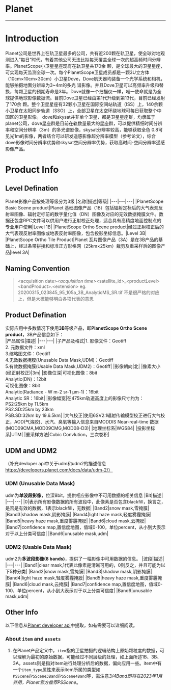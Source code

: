 
# Planet
---
# Introduction

Planet公司是世界上在轨卫星最多的公司，共有近200颗在轨卫星，使全球对地观测进入“每日”时代，有着其他公司无法比拟每天覆盖全球一次的超高频时间分辨率。PlanetScope小卫星星座现有在轨卫星共170余
颗，是全球最大的卫星星座，可实现每天监测全球一次。每个PlanetScope卫星成员都是一颗3U立方体（10cm×10cm×30cm）小卫星Dove，Dove航天器均装备一个光学系统和相机，能够拍摄地面分辨率为3~4m的多光
谱影像。并且Dove卫星可以高频率升级和替换，每颗卫星的预期寿命是3年。Dove就像一个扫描仪一样，唯一使命就是为全球提供地球影像数据流。目前Dove卫星已经由第1代升级到第13代，目前已经发射了170余
颗。整个卫星星座有32颗小卫星在国际空间站轨道（ISS）上，140余颗小卫星在太阳同步轨道（SSO）上，全部卫星在太空环绕地球可每日获取整个中国区的卫星影像。
dove和skysat并非单个卫星，都是卫星星座群，均隶属于planet公司，dove星座群是目前在轨数量最大的星座群，可以提供精细时间分辨率和空间分辨率（3m）的多光谱影像，skysat分辨率较高，能够获取全色
0.8可见光1m的影像，两者结合可以研发遥感影像超分辨率模型（参考论文），综合dove影像时间分辨率优势和skysat空间分辨率优势，获取高时间-空间分辨率遥感影像产品。

# Product Info

## Level Defination
Planet影像产品按处理等级分为3级
|名称|描述|等级|
|---|---|---|
|PlanetScope Basic Scene product|Planet 基础图像产品（1B）包括辐射定标后的大气表观反射率图像、辐射定标前的数字量化值（DN）图像及对应的无效数据掩膜文件。数据还包含RPC文件可以供用户进行正射校正处理，适合具有高精度地面控制点的专业用户使用|Level 1B|
|PlanetScope Ortho Scene product|经过正射校正后的大气表观反射率图像或地表反射率图像，包含投影坐标信息。|Level 3B|
|PlanetScope Ortho Tile Product|Planet 瓦片图像产品（3A）是在3B产品的基础上，经过条带拼接和标准正方形格网（25km×25km）裁剪及重采样后的图像产品|level 3A|

## Naming Convention
>\<acquisition date\>_\<acquisition time\>_\<satellite_id\>_\<productLevel\>\<bandProduct\>.\<extension\>   eg. 20200315_023845_95_105a_3B_AnalyticMS_SR.tif
 不是很严格的对应上，但是大概能够明白各项代表的意思
  
## Product Defination
实际应用中多数情况下使用**3B**等级产品，即**PlanetScope Ortho Scene product**，3B产品信息如下：  
|产品属性|描述|
|---|---|
|子产品及格式|1. 影像文件：Geotiff<br>2. 元数据文件：xml<br>3.缩略图文件：Geotiff<br>4.无效数据掩膜(Unusable Data Mask,UDM)：Geotiff<br>5.有效数据掩膜(Usable Data Mask,UDM2)：Geotiff|
|影像朝向|北|
|像素大小(经正射校正)|3m|
|影像位深|可视化图像：8bit<br>Analytic(DN)：12bit<br>可视化图像：8bit<br>Analytic(Radiance - W m-2 sr-1 μm-1)：16bit<br>Analytic SR：16bit|
|影像幅宽|在475km轨道高度上的影像尺寸约为：<br>PS2:25km by 11.5km<br>PS2.SD:25km by 23km<br>PSB.SD:32km by 19.6.5km|
|大气校正|使用6SV2.1辐射传输模型校正进行大气校正，AOD(气溶胶)、水汽、臭氧等输入信息来自MODDIS Near-real-time 数据(MOD09CMA,MOD09CMG,MOD08-D3)|
|地理坐标系|WGS84|
|投影坐标系|UTM|
|重采样方法|Cubic Convlution，三次卷积|
## UDM and UDM2
（补充devloper api中关于udm和udm2的描述信息 https://developers.planet.com/docs/data/udm-2/）
### UDM (Unusable Data Mask)
udm为**单波段影像**，位深8bit，提供相应影像中不可用数据的相关信息
|Bit|描述|
|---|---|
|0|表示所有影像数据的所有波段中，此像素是否包含blackfill，换言之，是否是有效的数据，1表示blackfill，无数据|
|Band2|snow mask,雪掩膜|
|Band3|shadow mask,阴影掩膜|
|Band4|light haze mask,轻度雾霾掩膜|
|Band5|heavy haze mask,重度雾霾掩膜|
|Band6|cloud mask,云掩膜|
|Band7|confidence map,置信度地图，值域0-100，单位percent，从小到大表示对于以上分类可信度|
|Band6|unusable mask,udm|
### UDM2 (Usable Data Mask)
udm2为**多波段影像(8 bands)**，提供了一幅影像中可用数据的信息。
|波段|描述|
|---|---|
|Band1|clear mask,1代表此像素是清晰可用的，0则反之，并且可能为以下5种分类|
|Band2|snow mask,雪掩膜|
|Band3|shadow mask,阴影掩膜|
|Band4|light haze mask,轻度雾霾掩膜|
|Band5|heavy haze mask,重度雾霾掩膜|
|Band6|cloud mask,云掩膜|
|Band7|confidence map,置信度地图，值域0-100，单位percent，从小到大表示对于以上分类可信度|
|Band6|unusable mask,udm|

## Other Info
以下信息从[Planet developer api](https://developers.planet.com/docs/apis/data)中提取，如有需要可以详细阅读。
### About `item` and `assets`
1. 在Planet产品定义中，`item`指的卫星拍摄的逻辑结构上原始颗粒度的数据，可以理解为最初的原始数据，可能经过不同层级的处理，如上面所述1B、3B、3A，assets则是指对item进行处理分析后的数据，偏向应用一些。item中有一个`item_type`属性来表示item所属的类型如`PSScene`/`PSScene3Band`/`PSScene4Band`等，需注意*3/4Band即将在2023年1月弃用，Planet官方推荐PSScene*。

